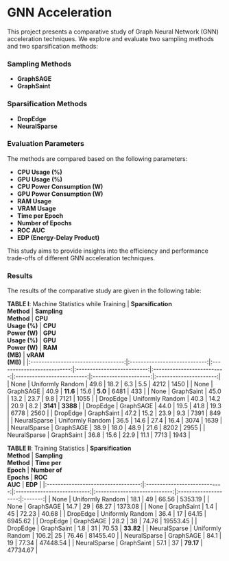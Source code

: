 # GNN Acceleration

This project presents a comparative study of Graph Neural Network (GNN) acceleration techniques. We explore and evaluate two sampling methods and two sparsification methods:

### Sampling Methods
- **GraphSAGE**
- **GraphSaint**

### Sparsification Methods
- **DropEdge**
- **NeuralSparse**

### Evaluation Parameters
The methods are compared based on the following parameters:
- **CPU Usage (%)**
- **GPU Usage (%)**
- **CPU Power Consumption (W)**
- **GPU Power Consumption (W)**
- **RAM Usage**
- **VRAM Usage**
- **Time per Epoch**
- **Number of Epochs**
- **ROC AUC**
- **EDP (Energy-Delay Product)**

This study aims to provide insights into the efficiency and performance trade-offs of different GNN acceleration techniques.

### Results
The results of the comparative study are given in the following table:

**TABLE I**: Machine Statistics while Training
| **Sparsification** <br> **Method** | **Sampling** <br> **Method** | **CPU** <br> **Usage (%)** | **CPU** <br> **Power (W)** | **GPU** <br> **Usage (%)** | **GPU** <br> **Power (W)** | **RAM** <br> **(MB)** | **vRAM** <br> **(MB)** |
|:----------------------------------:|:----------------------------:|:--------------------------:|:--------------------------:|:--------------------------:|:--------------------------:|:---------------------:|:----------------------:|
| None               | Uniformly Random | 49.6 | 18.2 | 6.3 | 5.5 | 4212 | 1450 |
| None               | GraphSAGE        | 40.9 | **11.6** | 15.6 | **5.0** | 6481 | 433 |
| None               | GraphSaint       | 45.0 | 13.2 | 23.7 | 9.8 | 7121 | 1055 |
| DropEdge           | Uniformly Random | 40.3 | 14.2 | 20.9 | 8.2 | **3141** | **3388** |
| DropEdge           | GraphSAGE        | 44.0 | 19.5 | 41.8 | 19.3 | 6778 | 2560 |
| DropEdge           | GraphSaint       | 47.2 | 15.2 | 23.9 | 9.3 | 7391 | 849 |
| NeuralSparse       | Uniformly Random | 36.5 | 14.6 | 27.4 | 16.4 | 3074 | 1639 |
| NeuralSparse       | GraphSAGE        | 38.9 | 18.0 | 48.9 | 21.6 | 8202 | 2955 |
| NeuralSparse       | GraphSaint       | 36.8 | 15.6 | 22.9 | 11.1 | 7713 | 1943 |


**TABLE II**: Training Statistics
| **Sparsification** <br> **Method** | **Sampling** <br> **Method** | **Time per** <br> **Epoch** | **Number of** <br> **Epochs** | **ROC** <br> **AUC** | **EDP** |
|:----------------------------------:|:----------------------------:|:---------------------------:|:----------------------------:|:--------------------:|:-------:|
| None               | Uniformly Random | 18.1 | 49 | 66.56 | 5353.19 |
| None               | GraphSAGE        | 14.7 | 29 | 68.27 | 1373.08 |
| None               | GraphSaint       | 1.4  | 45 | 72.23 | 40.68 |
| DropEdge           | Uniformly Random | 36.4 | 17 | 64.15 | 6945.62 |
| DropEdge           | GraphSAGE        | 28.2 | 38 | 74.76 | 19553.45 |
| DropEdge           | GraphSaint       | 1.8  | 31 | 70.53 | **33.82** |
| NeuralSparse       | Uniformly Random | 106.2| 25 | 76.46 | 81455.40 |
| NeuralSparse       | GraphSAGE        | 84.1 | 19 | 77.34 | 47448.54 |
| NeuralSparse       | GraphSaint       | 57.1 | 37 | **79.17** | 47734.67 |
